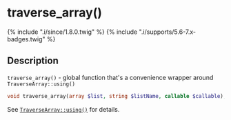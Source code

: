 # traverse_array()

{% include ".i/since/1.8.0.twig" %}
{% include ".i/supports/5.6-7.x-badges.twig" %}

## Description

`traverse_array()` - global function that's a convenience wrapper around `TraverseArray::using()`

```php
void traverse_array(array $list, string $listName, callable $callable);
```

See [`TraverseArray::using()`](TraverseArray.using.html) for details.
